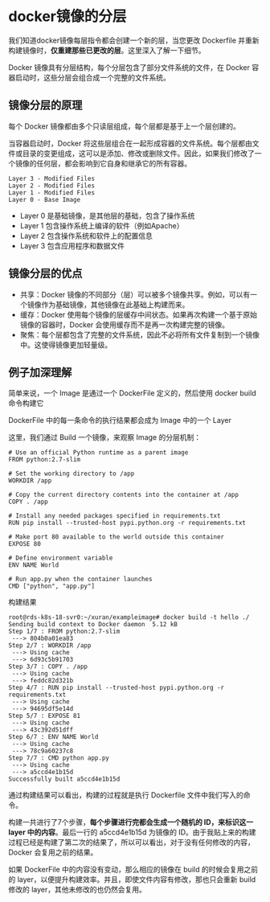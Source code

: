 # docker镜像的分层

我们知道docker镜像每层指令都会创建一个新的层，当您更改 Dockerfile 并重新构建镜像时，**仅重建那些已更改的层**。这里深入了解一下细节。


Docker 镜像具有分层结构，每个分层包含了部分文件系统的文件，在 Docker 容器启动时，这些分层会组合成一个完整的文件系统。

## 镜像分层的原理

每个 Docker 镜像都由多个只读层组成，每个层都是基于上一个层创建的。


当容器启动时，Docker 将这些层组合在一起形成容器的文件系统。每个层都由文件或目录的变更组成，这可以是添加、修改或删除文件。因此，如果我们修改了一个镜像的任何层，都会影响到它自身和继承它的所有容器。

```shell
Layer 3 - Modified Files
Layer 2 - Modified Files
Layer 1 - Modified Files
Layer 0 - Base Image
```

- Layer 0 是基础镜像，是其他层的基础，包含了操作系统
- Layer 1 包含操作系统上编译的软件（例如Apache）
- Layer 2 包含操作系统和软件上的配置信息
- Layer 3 包含应用程序和数据文件


## 镜像分层的优点


- 共享：Docker 镜像的不同部分（层）可以被多个镜像共享。例如，可以有一个镜像作为基础镜像，其他镜像在此基础上构建而来。
- 缓存：Docker 使用每个镜像的层缓存中间状态。如果再次构建一个基于原始镜像的容器时，Docker 会使用缓存而不是再一次构建完整的镜像。
- 聚焦：每个层都包含了完整的文件系统，因此不必将所有文件复制到一个镜像中。这使得镜像更加轻量级。


## 例子加深理解


简单来说，一个 Image 是通过一个 DockerFile 定义的，然后使用 docker build 命令构建它

DockerFile 中的每一条命令的执行结果都会成为 Image 中的一个 Layer

这里，我们通过 Build 一个镜像，来观察 Image 的分层机制：

```shell
# Use an official Python runtime as a parent image
FROM python:2.7-slim

# Set the working directory to /app
WORKDIR /app

# Copy the current directory contents into the container at /app
COPY . /app

# Install any needed packages specified in requirements.txt
RUN pip install --trusted-host pypi.python.org -r requirements.txt

# Make port 80 available to the world outside this container
EXPOSE 80

# Define environment variable
ENV NAME World

# Run app.py when the container launches
CMD ["python", "app.py"]
```

构建结果

```shell
root@rds-k8s-18-svr0:~/xuran/exampleimage# docker build -t hello ./
Sending build context to Docker daemon  5.12 kB
Step 1/7 : FROM python:2.7-slim
 ---> 804b0a01ea83
Step 2/7 : WORKDIR /app
 ---> Using cache
 ---> 6d93c5b91703
Step 3/7 : COPY . /app
 ---> Using cache
 ---> feddc82d321b
Step 4/7 : RUN pip install --trusted-host pypi.python.org -r requirements.txt
 ---> Using cache
 ---> 94695df5e14d
Step 5/7 : EXPOSE 81
 ---> Using cache
 ---> 43c392d51dff
Step 6/7 : ENV NAME World
 ---> Using cache
 ---> 78c9a60237c8
Step 7/7 : CMD python app.py
 ---> Using cache
 ---> a5ccd4e1b15d
Successfully built a5ccd4e1b15d
```

通过构建结果可以看出，构建的过程就是执行 Dockerfile 文件中我们写入的命令。

构建一共进行了7个步骤，**每个步骤进行完都会生成一个随机的 ID，来标识这一 layer 中的内容**。最后一行的 a5ccd4e1b15d 为镜像的 ID。由于我贴上来的构建过程已经是构建了第二次的结果了，所以可以看出，对于没有任何修改的内容，Docker 会复用之前的结果。

如果 DockerFile 中的内容没有变动，那么相应的镜像在 build 的时候会复用之前的 layer，以便提升构建效率。并且，即使文件内容有修改，那也只会重新 build 修改的 layer，其他未修改的也仍然会复用。



